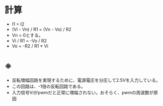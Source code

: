 # 計算
- I1 = I2
- (Vi - Vn) / R1 = (Vn - Vo) / R2
- Vn = 0とする。
- Vi / R1 = -Vo / R2
- Vo = -R2 / R1 * Vi

# ※
- 反転増幅回路を実現するために、電源電圧を分圧して2.5Vを入力している。
- この回路は、-1倍の反転回路である。
- 入力信号Viがpwmだと正常に増幅されない。おそらく、pwmの周波数が原因
